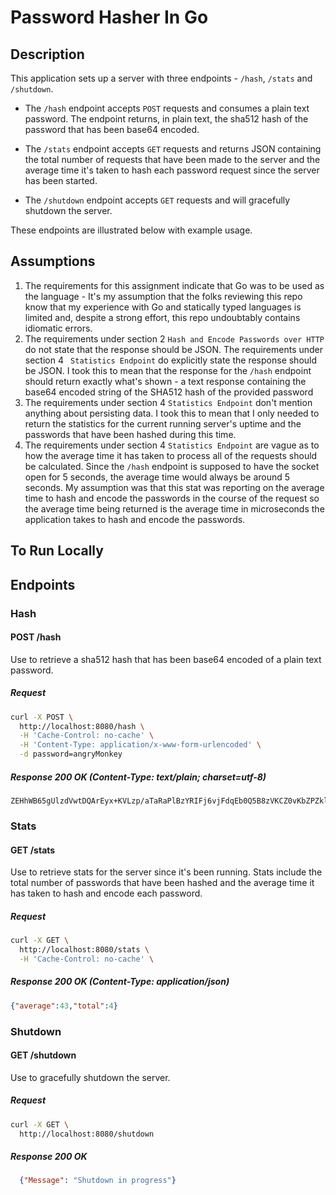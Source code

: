# Password Hasher In Go

## Description
This application sets up a server with three endpoints - `/hash`, `/stats` and `/shutdown`.

- The `/hash` endpoint accepts `POST` requests and consumes a plain text password. The endpoint returns, in plain text, the sha512 hash of the password that has been base64 encoded.

- The `/stats` endpoint accepts `GET` requests and returns JSON containing the total number of requests that have been made to the server and the average time it's taken to hash each password request since the server has been started.

- The `/shutdown` endpoint accepts `GET` requests and will gracefully shutdown the server.

These endpoints are illustrated below with example usage.

## Assumptions
1. The requirements for this assignment indicate that Go was to be used as the language - It's my assumption that the folks reviewing this repo know that my experience with Go and statically typed languages is limited and, despite a strong effort, this repo undoubtably contains idiomatic errors.
2. The requirements under section 2 `Hash and Encode Passwords over HTTP` do not state that the response should be JSON. The requirements under section 4 ` Statistics Endpoint` do explicitly state the response should be JSON. I took this to mean that the response for the `/hash` endpoint should return exactly what's shown - a text response containing the base64 encoded string of the SHA512 hash of the provided password
3. The requirements under section 4 `Statistics Endpoint` don't mention anything about persisting data. I took this to mean that I only needed to return the statistics for the current running server's uptime and the passwords that have been hashed during this time.
4. The requirements under section 4 `Statistics Endpoint` are vague as to how the average time it has taken to process all of the requests should be calculated. Since the `/hash` endpoint is supposed to have the socket open for 5 seconds, the average time would always be around 5 seconds. My assumption was that this stat was reporting on the average time to hash and encode the passwords in the course of the request so the average time being returned is the average time in microseconds the application takes to hash and encode the passwords.   


## To Run Locally

## Endpoints
### Hash
#### POST /hash
Use to retrieve a sha512 hash that has been base64 encoded of a plain text password.

##### Request
```bash
curl -X POST \
  http://localhost:8080/hash \
  -H 'Cache-Control: no-cache' \
  -H 'Content-Type: application/x-www-form-urlencoded' \
  -d password=angryMonkey
```
##### Response 200 OK (Content-Type: text/plain; charset=utf-8)
```
ZEHhWB65gUlzdVwtDQArEyx+KVLzp/aTaRaPlBzYRIFj6vjFdqEb0Q5B8zVKCZ0vKbZPZklJz0Fd7su2A+gf7Q==
```

### Stats
#### GET /stats
Use to retrieve stats for the server since it's been running. Stats include the total number of passwords that have been hashed and the average time it has taken to hash and encode each password.

##### Request
```bash
curl -X GET \
  http://localhost:8080/stats \
  -H 'Cache-Control: no-cache' \
```
##### Response 200 OK (Content-Type: application/json)
```json
{"average":43,"total":4}
```

### Shutdown
#### GET /shutdown
Use to gracefully shutdown the server.

##### Request
```bash
curl -X GET \
  http://localhost:8080/shutdown
```
##### Response 200 OK
```json
  {"Message": "Shutdown in progress"}
```
